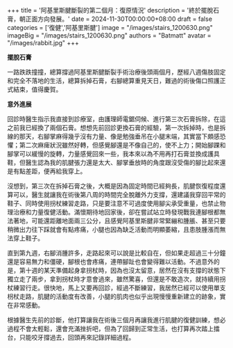 +++
title = '阿基里斯腱斷裂的第二個月：復原情況'
description = '終於擺脫石膏，朝正面方向發展。'
date = 2024-11-30T00:00:00+08:00
draft = false
categories = ['復健','阿基里斯腱']
image = "/images/stairs_1200630.png"
imageBig = "/images/stairs_1200630.png"
authors = "Batmatt"
avatar = "/images/rabbit.jpg"
+++

**擺脫石膏**

一路跌跌撞撞，總算撐過阿基里斯腱斷裂手術治療後頭兩個月，歷經八週傷肢固定和完全不落地的生活，總算拆掉石膏，右腳總算重見天日，難過的術後傷口照護正式結束，值得慶賀。

**意外進展**

回診時醫生指示我直接到診療室，由護理師電鋸伺候、進行第三次石膏拆除，在這之前我已經換了兩個石膏。想想先前回診更換石膏的經驗，第一次拆掉時，也是拆線的那天，右腳掌麻得幾乎沒有力量、像是勉強垂吊在小腿末端，其實當下頗感恐懼；第二次麻痺狀況雖然好轉，但感覺腳還是不像自己的，使不上力；開始腳踝和腳掌可以緩慢的旋轉，力量感覺回來一些，我本來以為不用再打石膏並換成護具鞋，但醫生認為我的肌腱張力還是太大、腳掌垂放時的角度跟沒受傷的腳比起來還是有點差距，便再給我穿上。

沒想到，第三次在拆掉石膏之後，大概是因為固定時間已經夠長，肌腱恢復程度還算可以，醫生就讓我在術後第八周的時間完全脫離外力支撐，還建議我穿回平常的鞋子、同時使用拐杖練習走路，只是要注意不可過度使用腳尖承受重量，也禁止物理治療和力量復健活動。滿懷期待地回家後，卻在嘗試站立時發現戰我連腳根都無法著地，可能還距離地面兩三公分，且感覺阿基里斯腱非常緊繃和腫脹、甚至只要稍微出力往下踩就會有點疼痛，小腿也因為缺乏活動而明顯萎縮，且患肢腫漲而無法穿上鞋子。

直到第九週，右腳消腫許多，走路起來可以說是比較自在，但如果走超過三十分鐘還是容易無力和僵硬，腳根也會疼痛，連帶腳趾也會變得難以活動。不過意外的是，第十週的某天準備起身拿拐杖時，因為也沒太留意，居然在沒有支撐的狀態下獨立走了兩步，拿到拐杖時才意會過來，雖然驚喜，但還是不敢造次，就持續用拐杖練習行走。很快地，馬上又要再回診，經過不斷練習，我居然已經可以使用單支枴杖走路，肌腱的活動度有改善，小腿的肌肉也似乎出現慢慢重新建立的跡象，實在非常感動。

根據醫生先前的診斷，他打算讓我在術後三個月再讓我進行肌腱的復健訓練，想必過程不會太輕鬆，還會充滿挫折吧，但為了回歸到正常生活，也打算再次踏上擂台，只能咬牙撐過去，回頭再來記錄詳細過程。



